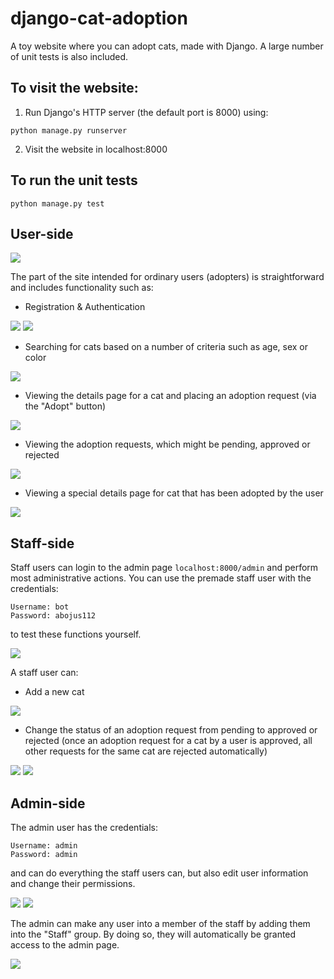 # django-cat-adoption
A toy website where you can adopt cats, made with Django. A large number of unit tests
is also included.

## To visit the website:

1) Run Django's HTTP server (the default port is 8000) using:
```
python manage.py runserver
```

2) Visit the website in localhost:8000

## To run the unit tests
```
python manage.py test
```

## User-side

<img src="screenshots/index.png">

The part of the site intended for ordinary users (adopters) is straightforward
and includes functionality such as:

- Registration & Authentication
  
<img src="screenshots/register.png">

<img src="screenshots/login.png">

- Searching for cats based on a number of criteria such as age, sex or color
  
<img src="screenshots/search.png">

- Viewing the details page for a cat and placing an adoption request (via the "Adopt" button)
  
<img src="screenshots/details.png">

- Viewing the adoption requests, which might be pending, approved or rejected
  
<img src="screenshots/adoptions.png">

- Viewing a special details page for cat that has been adopted by the user
  
<img src="screenshots/adopted_details.png">


## Staff-side

Staff users can login to the admin page ```localhost:8000/admin``` and 
perform most administrative actions. You can use the premade staff user
with the credentials:
```
Username: bot
Password: abojus112
```
to test these functions yourself.

<img src="screenshots/staff_overview.png">

A staff user can:

- Add a new cat
  
<img src="screenshots/add_cat.png">

- Change the status of an adoption request from pending to approved or rejected (once
an adoption request for a cat by a user is approved, all other requests for the same
cat are rejected automatically)

<img src="screenshots/adoption_requests.png">

<img src="screenshots/change_request_status.png">

## Admin-side

The admin user has the credentials:
```
Username: admin
Password: admin
```
and can do everything the staff users can, but also edit user information and
change their permissions.

<img src="screenshots/admin_page.png">

<img src="screenshots/user_overview.png">

The admin can make any user into a member of the staff by adding them into the "Staff"
group. By doing so, they will automatically be granted access to the admin page.

<img src="screenshots/user_add_to_staff.png">
